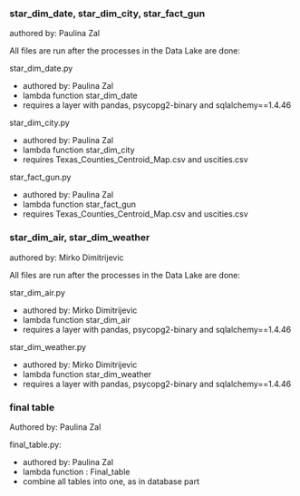 ### star_dim_date, star_dim_city, star_fact_gun
authored by: Paulina Zal

All files are run after the processes in the Data Lake are done:

star_dim_date.py
- authored by: Paulina Zal
- lambda function star_dim_date
- requires a layer with pandas, psycopg2-binary and sqlalchemy==1.4.46

star_dim_city.py  
- authored by: Paulina Zal
- lambda function star_dim_city
- requires Texas_Counties_Centroid_Map.csv and uscities.csv

star_fact_gun.py
- authored by: Paulina Zal
- lambda function star_fact_gun
- requires Texas_Counties_Centroid_Map.csv and uscities.csv

### star_dim_air, star_dim_weather
authored by: Mirko Dimitrijevic

All files are run after the processes in the Data Lake are done:

star_dim_air.py
- authored by: Mirko Dimitrijevic
- lambda function star_dim_air
- requires a layer with pandas, psycopg2-binary and sqlalchemy==1.4.46

star_dim_weather.py
- authored by: Mirko Dimitrijevic
- lambda function star_dim_weather
- requires a layer with pandas, psycopg2-binary and sqlalchemy==1.4.46

### final table
Authored by: Paulina Zal

final_table.py:
- authored by: Paulina Zal
- lambda function : Final_table
- combine all tables into one, as in database part 
